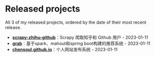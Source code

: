 # Released projects

All <!-- release_count starts -->3<!-- release_count ends --> of my released projects, ordered by the date of their most recent release.

<!-- recent_releases starts -->
* **[scrapy-zhihu-github](https://github.com/chensoul/scrapy-zhihu-github)**：Scrapy 爬取知乎和 Github 用户 - 2023-01-11
* **[grab](https://github.com/chensoul/grab)**：基于spark、mahout和spring boot构建的推荐系统 - 2023-01-11
* **[chensoul.github.io](https://github.com/chensoul/chensoul.github.io)**：个人网站发布系统 - 2023-01-11
<!-- recent_releases ends -->